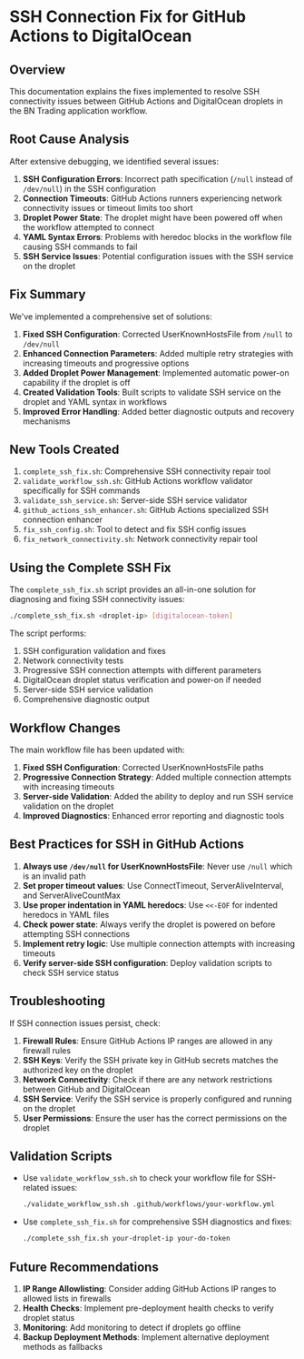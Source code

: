 # SSH Connection Fix for GitHub Actions to DigitalOcean

## Overview

This documentation explains the fixes implemented to resolve SSH connectivity issues between GitHub Actions and DigitalOcean droplets in the BN Trading application workflow.

## Root Cause Analysis

After extensive debugging, we identified several issues:

1. **SSH Configuration Errors**: Incorrect path specification (`/null` instead of `/dev/null`) in the SSH configuration
2. **Connection Timeouts**: GitHub Actions runners experiencing network connectivity issues or timeout limits too short
3. **Droplet Power State**: The droplet might have been powered off when the workflow attempted to connect
4. **YAML Syntax Errors**: Problems with heredoc blocks in the workflow file causing SSH commands to fail
5. **SSH Service Issues**: Potential configuration issues with the SSH service on the droplet

## Fix Summary

We've implemented a comprehensive set of solutions:

1. **Fixed SSH Configuration**: Corrected UserKnownHostsFile from `/null` to `/dev/null`
2. **Enhanced Connection Parameters**: Added multiple retry strategies with increasing timeouts and progressive options
3. **Added Droplet Power Management**: Implemented automatic power-on capability if the droplet is off
4. **Created Validation Tools**: Built scripts to validate SSH service on the droplet and YAML syntax in workflows
5. **Improved Error Handling**: Added better diagnostic outputs and recovery mechanisms

## New Tools Created

1. `complete_ssh_fix.sh`: Comprehensive SSH connectivity repair tool
2. `validate_workflow_ssh.sh`: GitHub Actions workflow validator specifically for SSH commands
3. `validate_ssh_service.sh`: Server-side SSH service validator
4. `github_actions_ssh_enhancer.sh`: GitHub Actions specialized SSH connection enhancer
5. `fix_ssh_config.sh`: Tool to detect and fix SSH config issues
6. `fix_network_connectivity.sh`: Network connectivity repair tool

## Using the Complete SSH Fix

The `complete_ssh_fix.sh` script provides an all-in-one solution for diagnosing and fixing SSH connectivity issues:

```bash
./complete_ssh_fix.sh <droplet-ip> [digitalocean-token]
```

The script performs:

1. SSH configuration validation and fixes
2. Network connectivity tests
3. Progressive SSH connection attempts with different parameters
4. DigitalOcean droplet status verification and power-on if needed
5. Server-side SSH service validation
6. Comprehensive diagnostic output

## Workflow Changes

The main workflow file has been updated with:

1. **Fixed SSH Configuration**: Corrected UserKnownHostsFile paths
2. **Progressive Connection Strategy**: Added multiple connection attempts with increasing timeouts
3. **Server-side Validation**: Added the ability to deploy and run SSH service validation on the droplet
4. **Improved Diagnostics**: Enhanced error reporting and diagnostic tools

## Best Practices for SSH in GitHub Actions

1. **Always use `/dev/null` for UserKnownHostsFile**: Never use `/null` which is an invalid path
2. **Set proper timeout values**: Use ConnectTimeout, ServerAliveInterval, and ServerAliveCountMax
3. **Use proper indentation in YAML heredocs**: Use `<<-EOF` for indented heredocs in YAML files
4. **Check power state**: Always verify the droplet is powered on before attempting SSH connections
5. **Implement retry logic**: Use multiple connection attempts with increasing timeouts
6. **Verify server-side SSH configuration**: Deploy validation scripts to check SSH service status

## Troubleshooting

If SSH connection issues persist, check:

1. **Firewall Rules**: Ensure GitHub Actions IP ranges are allowed in any firewall rules
2. **SSH Keys**: Verify the SSH private key in GitHub secrets matches the authorized key on the droplet
3. **Network Connectivity**: Check if there are any network restrictions between GitHub and DigitalOcean
4. **SSH Service**: Verify the SSH service is properly configured and running on the droplet
5. **User Permissions**: Ensure the user has the correct permissions on the droplet

## Validation Scripts

- Use `validate_workflow_ssh.sh` to check your workflow file for SSH-related issues:
  ```bash
  ./validate_workflow_ssh.sh .github/workflows/your-workflow.yml
  ```

- Use `complete_ssh_fix.sh` for comprehensive SSH diagnostics and fixes:
  ```bash
  ./complete_ssh_fix.sh your-droplet-ip your-do-token
  ```

## Future Recommendations

1. **IP Range Allowlisting**: Consider adding GitHub Actions IP ranges to allowed lists in firewalls
2. **Health Checks**: Implement pre-deployment health checks to verify droplet status
3. **Monitoring**: Add monitoring to detect if droplets go offline
4. **Backup Deployment Methods**: Implement alternative deployment methods as fallbacks
